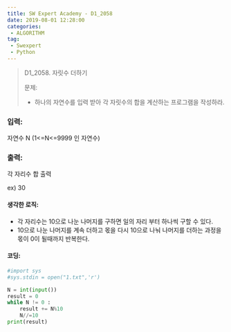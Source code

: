 ```yaml
---
title: SW Expert Academy - D1_2058
date: 2019-08-01 12:28:00
categories:
 - ALGORITHM
tag:
 - Swexpert
 - Python
---
```


> D1_2058. 자릿수 더하기
>
> 문제:
>
> - 하나의 자연수를 입력 받아 각 자릿수의 합을 계산하는 프로그램을 작성하라.

### 입력:

자연수 N (1<=N<=9999 인 자연수)



### 출력:

각 자리수 합 출력

ex) 30



#### 생각한 로직:

- 각 자리수는 10으로 나눈 나머지를 구하면 일의 자리 부터 하나씩 구할 수 있다.
- 10으로 나눈 나머지를 계속 더하고 몫을 다시 10으로 나눠 나머지를 더하는 과정을 몫이 0이 될때까지 반복한다.



#### 코딩:

```python
#import sys
#sys.stdin = open("1.txt",'r')

N = int(input())
result = 0
while N != 0 :
    result += N%10
    N//=10
print(result)
```



[출처]: https://www.swexpertacademy.com/